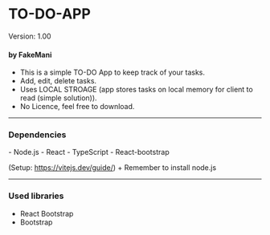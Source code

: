<h1>TO-DO-APP</h1>
<p>Version: 1.00</p>
<h4>by FakeMani</h4>

- This is a simple TO-DO App to keep track of your tasks.
- Add, edit, delete tasks.
- Uses LOCAL STROAGE (app stores tasks on local memory for client to read (simple solution)).
- No Licence, feel free to download.

<hr>

<h3>Dependencies</h3>
- Node.js
- React
- TypeScript
- React-bootstrap

(Setup: https://vitejs.dev/guide/) + Remember to install node.js

<hr>

<h3>Used libraries</h3>

- React Bootstrap
- Bootstrap


